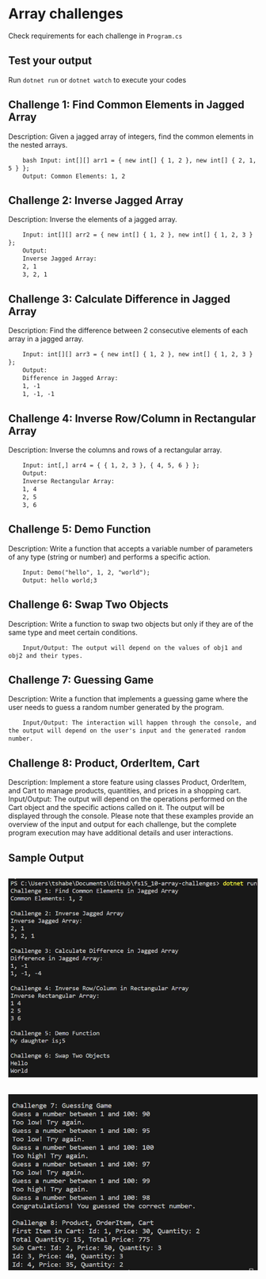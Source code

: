 # Array challenges

Check requirements for each challenge in `Program.cs`

## Test your output

Run `dotnet run` or `dotnet watch` to execute your codes
## Challenge 1: Find Common Elements in Jagged Array

Description: Given a jagged array of integers, find the common elements in the nested arrays.

        bash Input: int[][] arr1 = { new int[] { 1, 2 }, new int[] { 2, 1, 5 } };
        Output: Common Elements: 1, 2


## Challenge 2: Inverse Jagged Array

Description: Inverse the elements of a jagged array.

        Input: int[][] arr2 = { new int[] { 1, 2 }, new int[] { 1, 2, 3 } };
        Output:
        Inverse Jagged Array:
        2, 1
        3, 2, 1

## Challenge 3: Calculate Difference in Jagged Array

Description: Find the difference between 2 consecutive elements of each array in a jagged array.

        Input: int[][] arr3 = { new int[] { 1, 2 }, new int[] { 1, 2, 3 } };
        Output:
        Difference in Jagged Array:
        1, -1
        1, -1, -1 

## Challenge 4: Inverse Row/Column in Rectangular Array

Description: Inverse the columns and rows of a rectangular array.

        Input: int[,] arr4 = { { 1, 2, 3 }, { 4, 5, 6 } };
        Output:
        Inverse Rectangular Array:
        1, 4
        2, 5
        3, 6 

## Challenge 5: Demo Function

Description: Write a function that accepts a variable number of parameters of any type (string or number) and performs a specific action.

        Input: Demo("hello", 1, 2, "world");
        Output: hello world;3
## Challenge 6: Swap Two Objects

Description: Write a function to swap two objects but only if they are of the same type and meet certain conditions.

        Input/Output: The output will depend on the values of obj1 and obj2 and their types. 
## Challenge 7: Guessing Game

Description: Write a function that implements a guessing game where the user needs to guess a random number generated by the program.

        Input/Output: The interaction will happen through the console, and the output will depend on the user's input and the generated random number.
## Challenge 8: Product, OrderItem, Cart

Description: Implement a store feature using classes Product, OrderItem, and Cart to manage products, quantities, and prices in a shopping cart.
Input/Output: The output will depend on the operations performed on the Cart object and the specific actions called on it. The output will be displayed through the console.
Please note that these examples provide an overview of the input and output for each challenge, but the complete program execution may have additional details and user interactions.

## Sample Output

![Demo1](Demo1.png)
---

![Demo2](Demo2.png)
---